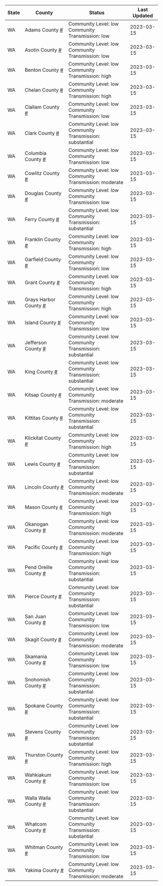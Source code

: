 State | County | Status | Last Updated
--- | --- | --- | --- 
WA | Adams County <a href="#adams_county">#</a> | <a name="adams_county"></a>Community Level: low<br/>Community Transmission: low | 2023-03-15
WA | Asotin County <a href="#asotin_county">#</a> | <a name="asotin_county"></a>Community Level: low<br/>Community Transmission: low | 2023-03-15
WA | Benton County <a href="#benton_county">#</a> | <a name="benton_county"></a>Community Level: low<br/>Community Transmission: high | 2023-03-15
WA | Chelan County <a href="#chelan_county">#</a> | <a name="chelan_county"></a>Community Level: low<br/>Community Transmission: high | 2023-03-15
WA | Clallam County <a href="#clallam_county">#</a> | <a name="clallam_county"></a>Community Level: low<br/>Community Transmission: low | 2023-03-15
WA | Clark County <a href="#clark_county">#</a> | <a name="clark_county"></a>Community Level: low<br/>Community Transmission: substantial | 2023-03-15
WA | Columbia County <a href="#columbia_county">#</a> | <a name="columbia_county"></a>Community Level: low<br/>Community Transmission: low | 2023-03-15
WA | Cowlitz County <a href="#cowlitz_county">#</a> | <a name="cowlitz_county"></a>Community Level: low<br/>Community Transmission: moderate | 2023-03-15
WA | Douglas County <a href="#douglas_county">#</a> | <a name="douglas_county"></a>Community Level: low<br/>Community Transmission: low | 2023-03-15
WA | Ferry County <a href="#ferry_county">#</a> | <a name="ferry_county"></a>Community Level: low<br/>Community Transmission: substantial | 2023-03-15
WA | Franklin County <a href="#franklin_county">#</a> | <a name="franklin_county"></a>Community Level: low<br/>Community Transmission: high | 2023-03-15
WA | Garfield County <a href="#garfield_county">#</a> | <a name="garfield_county"></a>Community Level: low<br/>Community Transmission: low | 2023-03-15
WA | Grant County <a href="#grant_county">#</a> | <a name="grant_county"></a>Community Level: low<br/>Community Transmission: high | 2023-03-15
WA | Grays Harbor County <a href="#grays_harbor_county">#</a> | <a name="grays_harbor_county"></a>Community Level: low<br/>Community Transmission: high | 2023-03-15
WA | Island County <a href="#island_county">#</a> | <a name="island_county"></a>Community Level: low<br/>Community Transmission: low | 2023-03-15
WA | Jefferson County <a href="#jefferson_county">#</a> | <a name="jefferson_county"></a>Community Level: low<br/>Community Transmission: substantial | 2023-03-15
WA | King County <a href="#king_county">#</a> | <a name="king_county"></a>Community Level: low<br/>Community Transmission: substantial | 2023-03-15
WA | Kitsap County <a href="#kitsap_county">#</a> | <a name="kitsap_county"></a>Community Level: low<br/>Community Transmission: moderate | 2023-03-15
WA | Kittitas County <a href="#kittitas_county">#</a> | <a name="kittitas_county"></a>Community Level: low<br/>Community Transmission: substantial | 2023-03-15
WA | Klickitat County <a href="#klickitat_county">#</a> | <a name="klickitat_county"></a>Community Level: low<br/>Community Transmission: high | 2023-03-15
WA | Lewis County <a href="#lewis_county">#</a> | <a name="lewis_county"></a>Community Level: low<br/>Community Transmission: substantial | 2023-03-15
WA | Lincoln County <a href="#lincoln_county">#</a> | <a name="lincoln_county"></a>Community Level: low<br/>Community Transmission: moderate | 2023-03-15
WA | Mason County <a href="#mason_county">#</a> | <a name="mason_county"></a>Community Level: low<br/>Community Transmission: high | 2023-03-15
WA | Okanogan County <a href="#okanogan_county">#</a> | <a name="okanogan_county"></a>Community Level: low<br/>Community Transmission: moderate | 2023-03-15
WA | Pacific County <a href="#pacific_county">#</a> | <a name="pacific_county"></a>Community Level: low<br/>Community Transmission: high | 2023-03-15
WA | Pend Oreille County <a href="#pend_oreille_county">#</a> | <a name="pend_oreille_county"></a>Community Level: low<br/>Community Transmission: substantial | 2023-03-15
WA | Pierce County <a href="#pierce_county">#</a> | <a name="pierce_county"></a>Community Level: low<br/>Community Transmission: substantial | 2023-03-15
WA | San Juan County <a href="#san_juan_county">#</a> | <a name="san_juan_county"></a>Community Level: low<br/>Community Transmission: low | 2023-03-15
WA | Skagit County <a href="#skagit_county">#</a> | <a name="skagit_county"></a>Community Level: low<br/>Community Transmission: moderate | 2023-03-15
WA | Skamania County <a href="#skamania_county">#</a> | <a name="skamania_county"></a>Community Level: low<br/>Community Transmission: low | 2023-03-15
WA | Snohomish County <a href="#snohomish_county">#</a> | <a name="snohomish_county"></a>Community Level: low<br/>Community Transmission: substantial | 2023-03-15
WA | Spokane County <a href="#spokane_county">#</a> | <a name="spokane_county"></a>Community Level: low<br/>Community Transmission: substantial | 2023-03-15
WA | Stevens County <a href="#stevens_county">#</a> | <a name="stevens_county"></a>Community Level: low<br/>Community Transmission: substantial | 2023-03-15
WA | Thurston County <a href="#thurston_county">#</a> | <a name="thurston_county"></a>Community Level: low<br/>Community Transmission: high | 2023-03-15
WA | Wahkiakum County <a href="#wahkiakum_county">#</a> | <a name="wahkiakum_county"></a>Community Level: low<br/>Community Transmission: low | 2023-03-15
WA | Walla Walla County <a href="#walla_walla_county">#</a> | <a name="walla_walla_county"></a>Community Level: low<br/>Community Transmission: substantial | 2023-03-15
WA | Whatcom County <a href="#whatcom_county">#</a> | <a name="whatcom_county"></a>Community Level: low<br/>Community Transmission: substantial | 2023-03-15
WA | Whitman County <a href="#whitman_county">#</a> | <a name="whitman_county"></a>Community Level: low<br/>Community Transmission: low | 2023-03-15
WA | Yakima County <a href="#yakima_county">#</a> | <a name="yakima_county"></a>Community Level: low<br/>Community Transmission: moderate | 2023-03-15
